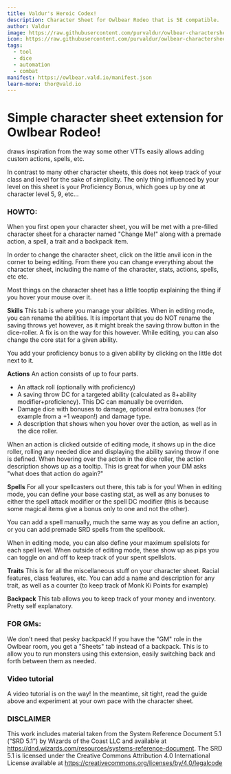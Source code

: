 ```yaml
---
title: Valdur's Heroic Codex!
description: Character Sheet for Owlbear Rodeo that is 5E compatible.
author: Valdur
image: https://raw.githubusercontent.com/purvaldur/owlbear-charactersheet-5e/master/public/preview.png
icon: https://raw.githubusercontent.com/purvaldur/owlbear-charactersheet-5e/master/public/icon.png
tags:
  - tool
  - dice
  - automation
  - combat
manifest: https://owlbear.vald.io/manifest.json
learn-more: thor@vald.io
---
```


# Simple character sheet extension for Owlbear Rodeo!
draws inspiration from the way some other VTTs easily allows adding custom actions, spells, etc.

In contrast to many other character sheets, this does not keep track of your class and level for the sake of simplicity. The only thing influenced by your level on this sheet is your Proficiency Bonus, which goes up by one at character level 5, 9, etc...

### HOWTO:
When you first open your character sheet, you will be met with a pre-filled character sheet for a character named "Change Me!" along with a premade action, a spell, a trait and a backpack item.

In order to change the character sheet, click on the little anvil icon in the corner to being editing. From there you can change everything about the character sheet, including the name of the character, stats, actions, spells, etc etc.

Most things on the character sheet has a little tooptip explaining the thing if you hover your mouse over it.

**Skills**
This tab is where you manage your abilities. When in editing mode, you can rename the abilities. It is important that you do NOT rename the saving throws yet however, as it might break the saving throw button in the dice-roller. A fix is on the way for this however. While editing, you can also change the core stat for a given ability.

You add your proficiency bonus to a given ability by clicking on the little dot next to it.

**Actions**
An action consists of up to four parts.
- An attack roll (optionally with proficiency)
- A saving throw DC for a targeted ability (calculated as 8+ability modifier+proficiency). This DC can manually be overriden.
- Damage dice with bonuses to damage, optional extra bonuses (for example from a +1 weapon!) and damage type.
- A description that shows when you hover over the action, as well as in the dice roller.

When an action is clicked outside of editing mode, it shows up in the dice roller, rolling any needed dice and displaying the ability saving throw if one is defined. When hovering over the action in the dice roller, the action description shows up as a tooltip. This is great for when your DM asks "what does that action do again?"

**Spells**
For all your spellcasters out there, this tab is for you! When in editing mode, you can define your base casting stat, as well as any bonuses to either the spell attack modifier or the spell DC modifier (this is because some magical items give a bonus only to one and not the other).

You can add a spell manually, much the same way as you define an action, or you can add premade SRD spells from the spellbook.

When in editing mode, you can also define your maximum spellslots for each spell level. When outside of editing mode, these show up as pips you can toggle on and off to keep track of your spent spellslots.

**Traits**
This is for all the miscellaneous stuff on your character sheet. Racial features, class features, etc. You can add a name and description for any trait, as well as a counter (to keep track of Monk Ki Points for example)

**Backpack**
This tab allows you to keep track of your money and inventory. Pretty self explanatory.

### FOR GMs:
We don't need that pesky backpack! If you have the "GM" role in the Owlbear room, you get a "Sheets" tab instead of a backpack. This is to allow you to run monsters using this extension, easily switching back and forth between them as needed.

### Video tutorial
A video tutorial is on the way! In the meantime, sit tight, read the guide above and experiment at your own pace with the character sheet.

### DISCLAIMER
This work includes material taken from the System Reference Document 5.1 (“SRD 5.1”) by Wizards of the Coast LLC and available at https://dnd.wizards.com/resources/systems-reference-document. The SRD 5.1 is licensed under the Creative Commons Attribution 4.0 International License available at https://creativecommons.org/licenses/by/4.0/legalcode